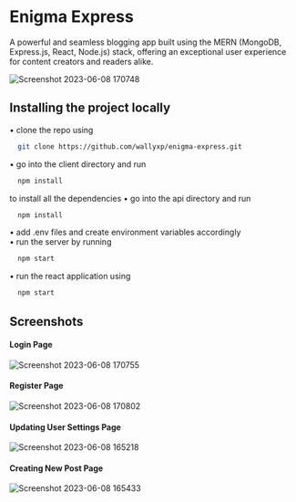 
# Enigma Express

A powerful and seamless blogging app built using the MERN (MongoDB, Express.js, React, Node.js) stack, offering an exceptional user experience for content creators and readers alike.


![Screenshot 2023-06-08 170748](https://github.com/wallyxp/enigma-express/assets/56500077/aac63ec9-ad8d-4dfb-81a1-b2382fc8dcc7)


## Installing the project locally

• clone the repo using
```bash
  git clone https://github.com/wallyxp/enigma-express.git
```
• go into the client directory and run
```bash
  npm install
```
to install all the dependencies
• go into the api directory and run
```bash
  npm install
```
• add .env files and create environment variables accordingly  
• run the server by running
```bash
  npm start
```
• run the react application using
```bash
  npm start
```
## Screenshots

#### Login Page

![Screenshot 2023-06-08 170755](https://github.com/wallyxp/enigma-express/assets/56500077/2a5bd167-4897-453d-b4b5-350d03865e85)

#### Register Page

![Screenshot 2023-06-08 170802](https://github.com/wallyxp/enigma-express/assets/56500077/fe1f18d7-7182-4c11-972d-70f8c3796afc)

#### Updating User Settings Page

![Screenshot 2023-06-08 165218](https://github.com/wallyxp/enigma-express/assets/56500077/3a15edd2-eb82-4af4-b350-750ed9060b36)

#### Creating New Post Page

![Screenshot 2023-06-08 165433](https://github.com/wallyxp/enigma-express/assets/56500077/d02bf71d-2688-40c5-bde9-1c29c8e3c7c1)
